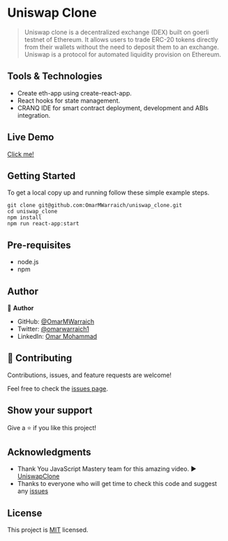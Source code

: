 
# Uniswap Clone

> Uniswap clone is a decentralized exchange (DEX) built on goerli testnet of Ethereum. It allows users to trade ERC-20 tokens directly from their wallets without the need to deposit them to an exchange. Uniswap is a protocol for automated liquidity provision on Ethereum.

## Tools & Technologies

- Create eth-app using create-react-app.
- React hooks for state management.
- CRANQ IDE for smart contract deployment, development and ABIs integration.

## Live Demo 

[Click me!](https://uniswap-clone-ova.netlify.app)

## Getting Started

To get a local copy up and running follow these simple example steps.

```
git clone git@github.com:OmarMWarraich/uniswap_clone.git
cd uniswap_clone
npm install
npm run react-app:start
```

## Pre-requisites

- node.js
- npm

## Author

👤 **Author**

- GitHub: [@OmarMWarraich](https://github.com/OmarMWarraich)
- Twitter: [@omarwarraich1](https://twitter.com/@omarwarraich1)
- LinkedIn: [Omar Mohammad](https://www.linkedin.com/in/omar-mohammad-a9902847/)


## 🤝 Contributing

Contributions, issues, and feature requests are welcome!

Feel free to check the [issues page](../../issues/).

## Show your support

Give a ⭐️ if you like this project!

## Acknowledgments

- Thank You JavaScript Mastery team for this amazing video. :arrow_forward: [UniswapClone](https://www.youtube.com/watch?v=Vqg0ZzKJXQs)
- Thanks to everyone who will get time to check this code and suggest any [issues](https://github.com/OmarMWarraich/uniswap_clone/issues)

## License

This project is [MIT](./MIT.md) licensed.


